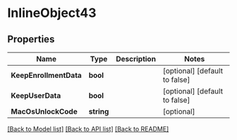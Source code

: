 # InlineObject43

## Properties

Name | Type | Description | Notes
------------ | ------------- | ------------- | -------------
**KeepEnrollmentData** | **bool** |  | [optional] [default to false]
**KeepUserData** | **bool** |  | [optional] [default to false]
**MacOsUnlockCode** | **string** |  | [optional] 

[[Back to Model list]](../README.md#documentation-for-models) [[Back to API list]](../README.md#documentation-for-api-endpoints) [[Back to README]](../README.md)


